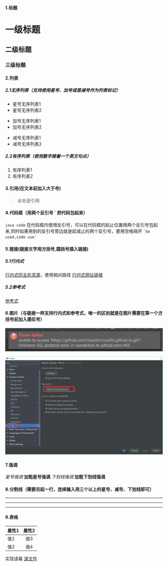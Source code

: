 #### 1.标题

# 一级标题
## 二级标题
### 三级标题

#### 2.列表

##### 2.1无序列表（支持使用星号、加号或是减号作为列表标记）

* 星号无序列表1
* 星号无序列表2

+ 加号无序列表1
+ 加号无序列表2

- 减号无序列表1
- 减号无序列表2

##### 2.2有序列表（使用数字接着一个英文句点）
1. 有序列表1
2. 有序列表2

#### 3.引用(在文本前加入大于号)
> 此处是引用

#### 4.代码框（用两个反引号 ` 把代码包起来）
`java code`
在代码框内使用反引号，可以在代码框的起止位置用两个反引号包起来,同时如果用到的反引号旁边就是起或止的两个反引号，要用空格隔开
`` `be used,code use`  ``

#### 5.链接(链接文字用方括号,圆括号插入链接)

##### 5.1行内式
[行内式同主机资源](/file/lombok-plugin-0.13.16.zip)，使用相对路径
[行内式网址链接](https://musilin.github.io)

##### 5.2参考式

[参考式][link_id]

[link_id]: https://musilin.github.io

#### 6.图片（与链接一样支持行内式和参考式，唯一的区别就是在图片需要在第一个方括号前加入感叹号）

![行内式图片](/images/201701011_1.png)

![参考式图片][image_id]

[image_id]: /images/20170101_2.png

#### 7.强调
*星号强调*
**加粗星号强调**
_下划线强调_
__加粗下划线强调__

#### 8.分割线（需要另起一行，连续输入用三个以上的星号、减号、下划线即可）
***
---
___
#### 9.表格
| 属性1  | 属性2         |
| ------ |:-------------:|
| 值1    | 值3 |
| 值2    | 值4      |




实现请看 [源文件](https://github.com/musilin/musilin.github.io/blob/master/tools/Markdown/Markdown.md)
